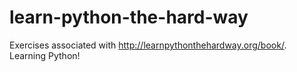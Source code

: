 learn-python-the-hard-way
=========================

Exercises associated with http://learnpythonthehardway.org/book/. Learning Python!